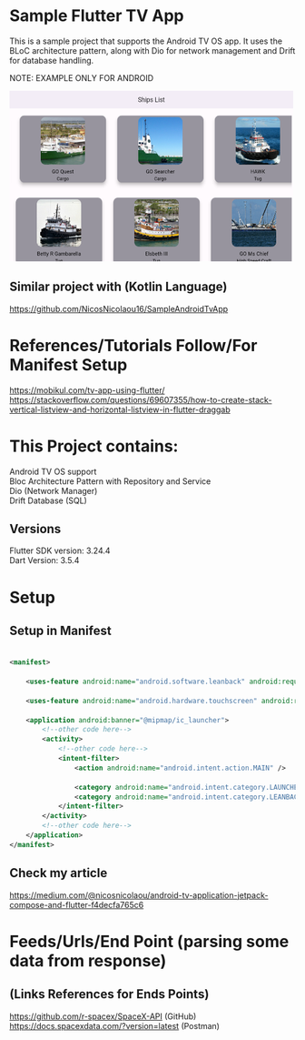 # Sample Flutter TV App

This is a sample project that supports the Android TV OS app. It uses the BLoC architecture pattern,
along with Dio for network management and Drift for database handling.

NOTE: EXAMPLE ONLY FOR ANDROID

<a title="simulator_image"><img src="Screenshot_20231119_183026.png" height="300" width="500"></a>

## Similar project with (Kotlin Language)

https://github.com/NicosNicolaou16/SampleAndroidTvApp <br />

# References/Tutorials Follow/For Manifest Setup

https://mobikul.com/tv-app-using-flutter/ <br />
https://stackoverflow.com/questions/69607355/how-to-create-stack-vertical-listview-and-horizontal-listview-in-flutter-draggab <br />

# This Project contains:

Android TV OS support <br />
Bloc Architecture Pattern with Repository and Service <br />
Dio (Network Manager) <br />
Drift Database (SQL) <br />

## Versions

Flutter SDK version: 3.24.4 <br />
Dart Version: 3.5.4 <br />

# Setup

## Setup in Manifest

```xml

<manifest>

    <uses-feature android:name="android.software.leanback" android:required="false" />

    <uses-feature android:name="android.hardware.touchscreen" android:required="false" />

    <application android:banner="@mipmap/ic_launcher">
        <!--other code here-->
        <activity>
            <!--other code here-->
            <intent-filter>
                <action android:name="android.intent.action.MAIN" />

                <category android:name="android.intent.category.LAUNCHER" />
                <category android:name="android.intent.category.LEANBACK_LAUNCHER" />
            </intent-filter>
        </activity>
        <!--other code here-->
    </application>
</manifest>
```

## Check my article

https://medium.com/@nicosnicolaou/android-tv-application-jetpack-compose-and-flutter-f4decfa765c6

# Feeds/Urls/End Point (parsing some data from response)

## (Links References for Ends Points)

https://github.com/r-spacex/SpaceX-API (GitHub) <br />
https://docs.spacexdata.com/?version=latest (Postman) <br />